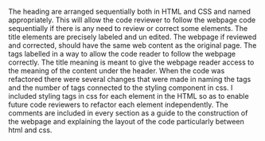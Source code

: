  The heading are arranged sequentially both in HTML and CSS and named appropriately. This will allow the code reviewer to follow the webpage code sequentially if there is any need to review or correct some elements.
 The title elements are precisely labeled and un edited. The webpage if reviewed and corrected, should have the same web content as the original page. The tags labelled in a way to allow the code reader to follow the webpage correctly. The title meaning is meant to give the webpage reader access to the meaning of the content under the header.
 When the code was refactored there were several changes that were made in naming the tags and the number of tags connected to the styling component in css. I included styling tags in css for each element in the HTML so as to enable future code reviewers to refactor each element independently.
 The comments are included in every section as a guide to the construction of the webpage and explaining the layout of 
 the code particularly between html and css.


